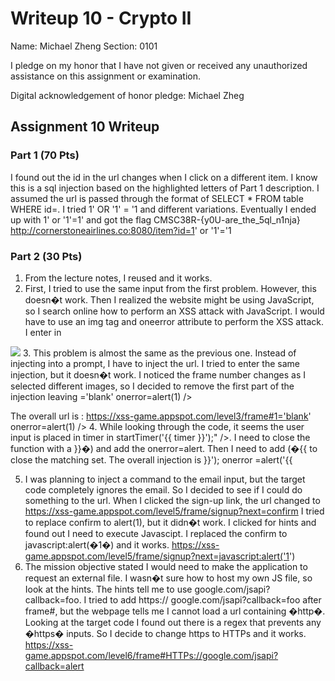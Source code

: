 Writeup 10 - Crypto II
=====

Name: Michael Zheng
Section: 0101

I pledge on my honor that I have not given or received any unauthorized assistance on this assignment or examination.

Digital acknowledgement of honor pledge: Michael Zheg

## Assignment 10 Writeup

### Part 1 (70 Pts)
I found out the id in the url changes when I click on a different item. I know this is a sql injection based on the highlighted letters of Part 1 description.  I assumed the url is passed through the format of SELECT * FROM table WHERE id=.  I tried 1' OR '1' = '1 and different variations. Eventually I ended up with 1' or '1'=1' and got the flag CMSC38R-{y0U-are_the_5ql_n1nja}
http://cornerstoneairlines.co:8080/item?id=1' or '1'='1



### Part 2 (30 Pts)
1.    From the lecture notes, I reused <script>alert('this is Xss');</script> and it works.
2.    First, I tried to use the same input from the first problem. However, this doesn�t work. Then I realized the website might be using JavaScript, so I search online how to perform an XSS attack with JavaScript. I would have to use an img tag and oneerror attribute to perform the XSS attack. I enter in
<img src='blank' onerror=alert(1) />
3.    This problem is almost the same as the previous one. Instead of injecting into a prompt, I have to inject the url.  I tried to enter the same injection, but it doesn�t work. I noticed the frame number changes as I selected different images, so I decided to remove the first part of the injection leaving ='blank' onerror=alert(1) />

The overall url is :
 https://xss-game.appspot.com/level3/frame#1='blank' onerror=alert(1) />
4.    While looking through the code, it seems the user input is placed in timer in startTimer('{{ timer }}');" />. I need to close the function with a }}�) and add the onerror=alert. Then I need to add (�{{ to close the matching set. The overall injection is }}'); onerror =alert('{{


5.    I was planning to inject a command to the email input, but the target code completely ignores the email. So I decided to see if I could do something to the url. When I clicked  the sign-up link, the url changed to
https://xss-game.appspot.com/level5/frame/signup?next=confirm
I tried to replace confirm to alert(1), but it didn�t work. I clicked for hints and found out I need to execute Javascipt. I replaced the confirm to javascript:alert(�1�) and it works.
https://xss-game.appspot.com/level5/frame/signup?next=javascript:alert('1')
6.    The mission objective stated I would need to make the application to request an external file. I wasn�t sure how to host my own JS file, so Iook at the hints. The hints tell me to use google.com/jsapi?callback=foo. I tried to add
 https:// google.com/jsapi?callback=foo after frame#, but the webpage tells me I cannot load a url containing �http�. Looking at the target code I found out there is a regex that prevents any �https� inputs. So I decide to change https to HTTPs and it works.
https://xss-game.appspot.com/level6/frame#HTTPs://google.com/jsapi?callback=alert
